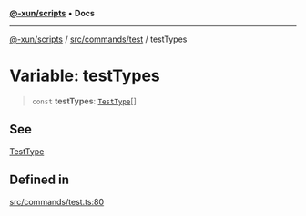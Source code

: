 [**@-xun/scripts**](../../../../README.md) • **Docs**

***

[@-xun/scripts](../../../../README.md) / [src/commands/test](../README.md) / testTypes

# Variable: testTypes

> `const` **testTypes**: [`TestType`](../enumerations/TestType.md)[]

## See

[TestType](../enumerations/TestType.md)

## Defined in

[src/commands/test.ts:80](https://github.com/Xunnamius/xscripts/blob/ca4900adafe61fe400aec55151e46f5130a666a6/src/commands/test.ts#L80)
